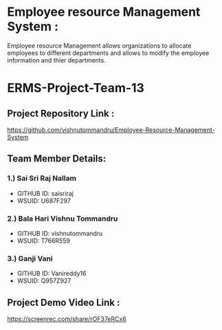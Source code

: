 # Employee resource Management System :
 Employee resource Management allows organizations to allocate employees to different departments and allows to modify the employee information and thier departments.

# ERMS-Project-Team-13

## Project Repository Link :
 https://github.com/vishnutommandru/Employee-Resource-Management-System

## Team Member Details:

### 1.)  Sai Sri Raj Nallam
* GITHUB ID: saisriraj
* WSUID: U687F297

### 2.)  Bala Hari Vishnu Tommandru
* GITHUB ID: vishnutommandru
* WSUID: T766R559

### 3.) Ganji Vani
* GITHUB ID: Vanireddy16
* WSUID: Q957Z927
 

## Project Demo Video Link : 
   https://screenrec.com/share/rOF37eRCx6
